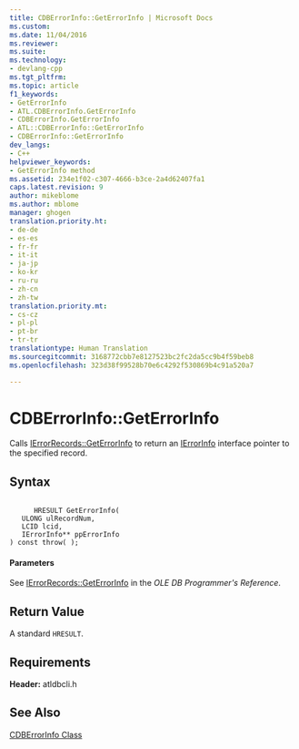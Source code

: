```yaml
---
title: CDBErrorInfo::GetErrorInfo | Microsoft Docs
ms.custom: 
ms.date: 11/04/2016
ms.reviewer: 
ms.suite: 
ms.technology:
- devlang-cpp
ms.tgt_pltfrm: 
ms.topic: article
f1_keywords:
- GetErrorInfo
- ATL.CDBErrorInfo.GetErrorInfo
- CDBErrorInfo.GetErrorInfo
- ATL::CDBErrorInfo::GetErrorInfo
- CDBErrorInfo::GetErrorInfo
dev_langs:
- C++
helpviewer_keywords:
- GetErrorInfo method
ms.assetid: 234e1f02-c307-4666-b3ce-2a4d62407fa1
caps.latest.revision: 9
author: mikeblome
ms.author: mblome
manager: ghogen
translation.priority.ht:
- de-de
- es-es
- fr-fr
- it-it
- ja-jp
- ko-kr
- ru-ru
- zh-cn
- zh-tw
translation.priority.mt:
- cs-cz
- pl-pl
- pt-br
- tr-tr
translationtype: Human Translation
ms.sourcegitcommit: 3168772cbb7e8127523bc2fc2da5cc9b4f59beb8
ms.openlocfilehash: 323d38f99528b70e6c4292f530869b4c91a520a7

---
```

# CDBErrorInfo::GetErrorInfo
Calls [IErrorRecords::GetErrorInfo](https://msdn.microsoft.com/en-us/library/ms711230.aspx) to return an [IErrorInfo](https://msdn.microsoft.com/en-us/library/ms718112.aspx) interface pointer to the specified record.  
  
## Syntax  
  
```  
  
      HRESULT GetErrorInfo(   
   ULONG ulRecordNum,   
   LCID lcid,   
   IErrorInfo** ppErrorInfo    
) const throw( );  
```  
  
#### Parameters  
 See [IErrorRecords::GetErrorInfo](https://msdn.microsoft.com/en-us/library/ms711230.aspx) in the *OLE DB Programmer's Reference*.  
  
## Return Value  
 A standard `HRESULT`.  
  
## Requirements  
 **Header:** atldbcli.h  
  
## See Also  
 [CDBErrorInfo Class](../../data/oledb/cdberrorinfo-class.md)


<!--HONumber=Jan17_HO1-->



